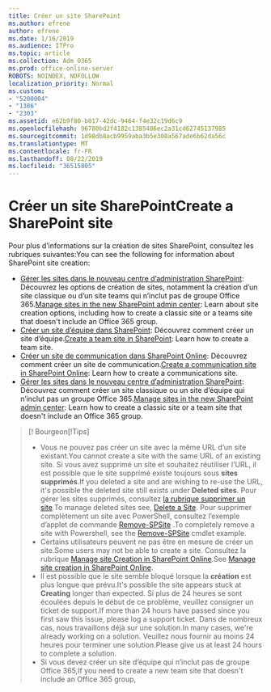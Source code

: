 ```yaml
---
title: Créer un site SharePoint
ms.author: efrene
author: efrene
ms.date: 1/16/2019
ms.audience: ITPro
ms.topic: article
ms.collection: Adm_O365
ms.prod: office-online-server
ROBOTS: NOINDEX, NOFOLLOW
localization_priority: Normal
ms.custom:
- "5200004"
- "1386"
- "2303"
ms.assetid: e62b9f80-b017-42dc-9464-f4e32c19d6c9
ms.openlocfilehash: 96780bd2f4182c1385406ec2a31cd62745137985
ms.sourcegitcommit: 1d98db8acb9959aba3b5e308a567ade6b62da56c
ms.translationtype: MT
ms.contentlocale: fr-FR
ms.lasthandoff: 08/22/2019
ms.locfileid: "36515805"
---
```

# <a name="create-a-sharepoint-site"></a><span data-ttu-id="7f0e5-102">Créer un site SharePoint</span><span class="sxs-lookup"><span data-stu-id="7f0e5-102">Create a SharePoint site</span></span>

<span data-ttu-id="7f0e5-103">Pour plus d’informations sur la création de sites SharePoint, consultez les rubriques suivantes:</span><span class="sxs-lookup"><span data-stu-id="7f0e5-103">You can see the following for information about SharePoint site creation:</span></span>
- <span data-ttu-id="7f0e5-104">[Gérer les sites dans le nouveau centre d’administration SharePoint](https://docs.microsoft.com/sharepoint/manage-site-creation): Découvrez les options de création de sites, notamment la création d’un site classique ou d’un site teams qui n’inclut pas de groupe Office 365.</span><span class="sxs-lookup"><span data-stu-id="7f0e5-104">[Manage sites in the new SharePoint admin center](https://docs.microsoft.com/sharepoint/manage-site-creation): Learn about site creation options, including how to create a classic site or a teams site that doesn't include an Office 365 group.</span></span>
- <span data-ttu-id="7f0e5-105">[Créer un site d’équipe dans SharePoint](https://support.office.com/article/create-a-team-site-in-sharepoint-ef10c1e7-15f3-42a3-98aa-b5972711777d?ui=en-US&amp;rs=en-US&amp;ad=US): Découvrez comment créer un site d’équipe.</span><span class="sxs-lookup"><span data-stu-id="7f0e5-105">[Create a team site in SharePoint](https://support.office.com/article/create-a-team-site-in-sharepoint-ef10c1e7-15f3-42a3-98aa-b5972711777d?ui=en-US&amp;rs=en-US&amp;ad=US): Learn how to create a team site.</span></span>
- <span data-ttu-id="7f0e5-106">[Créer un site de communication dans SharePoint Online](https://support.office.com/article/7fb44b20-a72f-4d2c-9173-fc8f59ba50eb): Découvrez comment créer un site de communication.</span><span class="sxs-lookup"><span data-stu-id="7f0e5-106">[Create a communication site in SharePoint Online](https://support.office.com/article/7fb44b20-a72f-4d2c-9173-fc8f59ba50eb): Learn how to create a communications site.</span></span>
- <span data-ttu-id="7f0e5-107">[Gérer les sites dans le nouveau centre d’administration SharePoint](https://docs.microsoft.com/sharepoint/manage-sites-in-new-admin-center#create-a-site): Découvrez comment créer un site classique ou un site d’équipe qui n’inclut pas un groupe Office 365.</span><span class="sxs-lookup"><span data-stu-id="7f0e5-107">[Manage sites in the new SharePoint admin center](https://docs.microsoft.com/sharepoint/manage-sites-in-new-admin-center#create-a-site):  Learn how to create a classic site or a team site that doesn't include an Office 365 group.</span></span>


  
> <span data-ttu-id="7f0e5-108">[! Bourgeon</span><span class="sxs-lookup"><span data-stu-id="7f0e5-108">[!Tips]</span></span>
> - <span data-ttu-id="7f0e5-109">Vous ne pouvez pas créer un site avec la même URL d’un site existant.</span><span class="sxs-lookup"><span data-stu-id="7f0e5-109">You cannot create a site with the same URL of an existing site.</span></span> <span data-ttu-id="7f0e5-110">Si vous avez supprimé un site et souhaitez réutiliser l’URL, il est possible que le site supprimé existe toujours sous **sites supprimés**.</span><span class="sxs-lookup"><span data-stu-id="7f0e5-110">If you deleted a site and are wishing to re-use the URL, it's possible the deleted site still exists under **Deleted sites**.</span></span> <span data-ttu-id="7f0e5-111">Pour gérer les sites supprimés, consultez [la rubrique supprimer un site](https://docs.microsoft.com/sharepoint/manage-sites-in-new-admin-center#delete-a-site).</span><span class="sxs-lookup"><span data-stu-id="7f0e5-111">To manage deleted sites see, [Delete a Site](https://docs.microsoft.com/sharepoint/manage-sites-in-new-admin-center#delete-a-site).</span></span> <span data-ttu-id="7f0e5-112">Pour supprimer complètement un site avec PowerShell, consultez l’exemple d’applet de commande [Remove-SPSite](https://docs.microsoft.com/sharepoint/manage-sites-in-new-admin-center#delete-a-site) .</span><span class="sxs-lookup"><span data-stu-id="7f0e5-112">To completely remove a site with Powershell, see the [Remove-SPSite](https://docs.microsoft.com/sharepoint/manage-sites-in-new-admin-center#delete-a-site) cmdlet example.</span></span>
> - <span data-ttu-id="7f0e5-113">Certains utilisateurs peuvent ne pas être en mesure de créer un site.</span><span class="sxs-lookup"><span data-stu-id="7f0e5-113">Some users may not be able to create a site.</span></span> <span data-ttu-id="7f0e5-114">Consultez la rubrique [Manage site Creation in SharePoint Online](https://docs.microsoft.com/sharepoint/manage-site-creation).</span><span class="sxs-lookup"><span data-stu-id="7f0e5-114">See [Manage site creation in SharePoint Online](https://docs.microsoft.com/sharepoint/manage-site-creation).</span></span>
> - <span data-ttu-id="7f0e5-115">Il est possible que le site semble bloqué lorsque la **création** est plus longue que prévu.</span><span class="sxs-lookup"><span data-stu-id="7f0e5-115">It's possible the site appears stuck at **Creating** longer than expected.</span></span> <span data-ttu-id="7f0e5-116">Si plus de 24 heures se sont écoulées depuis le début de ce problème, veuillez consigner un ticket de support.</span><span class="sxs-lookup"><span data-stu-id="7f0e5-116">If more than 24 hours have passed since you first saw this issue, please log a support ticket.</span></span> <span data-ttu-id="7f0e5-117">Dans de nombreux cas, nous travaillons déjà sur une solution.</span><span class="sxs-lookup"><span data-stu-id="7f0e5-117">In many cases, we're already working on a solution.</span></span> <span data-ttu-id="7f0e5-118">Veuillez nous fournir au moins 24 heures pour terminer une solution.</span><span class="sxs-lookup"><span data-stu-id="7f0e5-118">Please give us at least 24 hours to complete a solution.</span></span>
> - <span data-ttu-id="7f0e5-119">Si vous devez créer un site d’équipe qui n’inclut pas de groupe Office 365,</span><span class="sxs-lookup"><span data-stu-id="7f0e5-119">If you need to create a new team site that doesn't include an Office 365 group,</span></span> 


